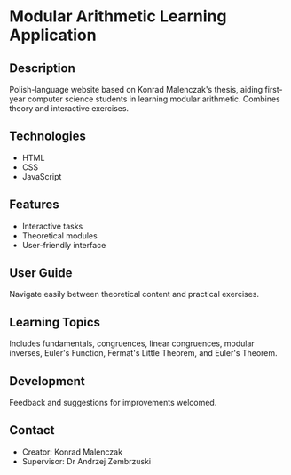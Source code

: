 # Modular Arithmetic Learning Application

## Description
Polish-language website based on Konrad Malenczak's thesis, aiding first-year computer science students in learning modular arithmetic. Combines theory and interactive exercises.

## Technologies
- HTML
- CSS
- JavaScript

## Features
- Interactive tasks
- Theoretical modules
- User-friendly interface

## User Guide
Navigate easily between theoretical content and practical exercises.

## Learning Topics
Includes fundamentals, congruences, linear congruences, modular inverses, Euler's Function, Fermat's Little Theorem, and Euler's Theorem.

## Development
Feedback and suggestions for improvements welcomed.

## Contact
- Creator: Konrad Malenczak
- Supervisor: Dr Andrzej Zembrzuski
